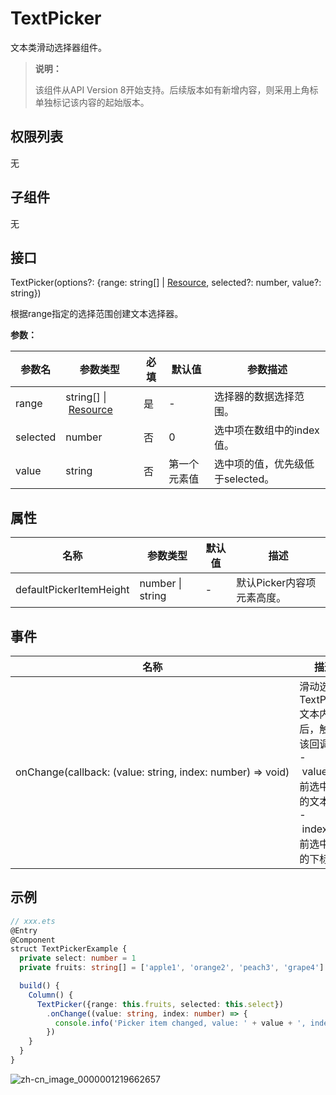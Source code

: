 # TextPicker

文本类滑动选择器组件。

>  **说明：**
>
>  该组件从API Version 8开始支持。后续版本如有新增内容，则采用上角标单独标记该内容的起始版本。


## 权限列表

无


## 子组件

无


## 接口

TextPicker(options?: {range: string[] | [Resource](ts-types.md#resource), selected?: number, value?: string})

根据range指定的选择范围创建文本选择器。

**参数：**

| 参数名      | 参数类型     | 必填   | 默认值   | 参数描述            |
| -------- | -------- | ---- | ----- | --------------- |
| range    | string[]&nbsp;\|&nbsp;[Resource](ts-types.md#resource) | 是    | -     | 选择器的数据选择范围。     |
| selected | number   | 否    | 0 | 选中项在数组中的index值。 |
| value | string | 否 | 第一个元素值 | 选中项的值，优先级低于selected。 |

## 属性

| 名称                    | 参数类型         | 默认值 | 描述                       |
| ----------------------- | ---------------- | ------ | -------------------------- |
| defaultPickerItemHeight | number \| string | -      | 默认Picker内容项元素高度。 |


## 事件

| 名称                                                         | 描述                                                         |
| ------------------------------------------------------------ | ------------------------------------------------------------ |
| onChange(callback:&nbsp;(value:&nbsp;string,&nbsp;index:&nbsp;number)&nbsp;=&gt;&nbsp;void) | 滑动选中TextPicker文本内容后，触发该回调。<br/>-&nbsp;value:&nbsp;当前选中项的文本。<br/>-&nbsp;index:&nbsp;当前选中项的下标。 |


## 示例

```ts
// xxx.ets
@Entry
@Component
struct TextPickerExample {
  private select: number = 1
  private fruits: string[] = ['apple1', 'orange2', 'peach3', 'grape4']

  build() {
    Column() {
      TextPicker({range: this.fruits, selected: this.select})
        .onChange((value: string, index: number) => {
          console.info('Picker item changed, value: ' + value + ', index: ' + index)
        })
    }
  }
}
```

![zh-cn_image_0000001219662657](figures/zh-cn_image_0000001219662657.png)
